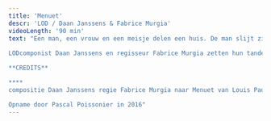 ```yaml
---
title: 'Menuet'
descr: 'LOD / Daan Janssens & Fabrice Murgia'
videoLength: '90 min'
text: "Een man, een vrouw en een meisje delen een huis. De man slijt zijn dagen in de vrieskelder van een bedrijf. Om de tijd te doden verzamelt hij krantenknipsels van allerhande gruwelijkheden. Zijn hyperactieve echtgenote verliest zich ondertussen in het geregel van het huishouden en in het maken van kinderkleertjes die ze verkoopt via haar zwager. Het huishoudhulpje dat haar bijstaat, speelt de hoofdrol in de verlangens van de man. Die klassieke driehoeksverhouding ontvouwt zich in Menuet tot een grootse tragedie in huiskamerformaat.  
  
LODcomponist Daan Janssens en regisseur Fabrice Murgia zetten hun tanden in de existentiële thema’s van Louis Paul Boons roman. De eenvoudige feiten worden drie maal na elkaar gepresenteerd, telkens door de ogen van een ander personage. De banale situatie krijgt hierdoor een tragische gelaagdheid. Eenzaamheid, schaamte en seksuele drift vormen de basis voor de 3D-visie op de mens die hier wordt getoond.  Menuet schetst het portret van eenzame mensen die zweven tussen het normale en het abnormale, tussen zeggen en zwijgen. Daan Janssens en Fabrice Murgia gaan op zoek naar die spanning, in de overtuiging dat in die tussenzone het echte leven ligt.  

**CREDITS**

**‍**  
compositie Daan Janssens regie Fabrice Murgia naar Menuet van Louis Paul Boon, vertaald naar het Duits door Barbara en Alfred Antkowiak; gepubliceerd als Menuett door Aufbau-Verlag Berlin und Weimar, 1975; © Aufbau Verlag GmbH & Co. KG, Berlin 1975, 2008. De roman is verkrijgbaar in deze editie: Alexander Verlag, Berlin 201 dramaturgie Barbara Engelhardt dirigent Filip Rathé zang Cécile Granger (sopraan), Raimund Nolte (bariton), Tineke Van Ingelgem (sopraan), Ekaterina Levental (sopraan) ensemble SPECTRA: Jan Sciffer (cello), Lisa De Boos (contrabas, in Luxemburg), Ben Faes (contrabas, in Brussel & Straatsburg), Gabi Sultana (piano), An Raskin (bajan), Frank Van Eycken (percussie), Charles Michiels (klarinet), Wim Van Volsem (fagot), Simon Haspeslagh (hoorn, in Straatsburg & Luxemburg), Pieter Vandermeiren (trombone) regieassistent Maxime Glaude stiliste Emilie Jonet sculpturen Anne Marcq, Anne Goldschmidt video-ontwerp Giacinto Caponio lichtontwerp Enrico Bagnoli scenograaf Vincent Lemaire kopiist Frederik Neyrinck repetitor Gabi Sultana technische coördinatie Nic Roseeuw techniek Kurt Bethuyne, Victor Hidalgo, Wim Piqueur, Chris Vanneste ontwikkeling elektronica Centre Henri Pousseur productieleiding Isabel Vermeulen productie LOD muziektheater coproductie Théâtre National Wallonie – Bruxelles, deSingel, SPECTRA, Les Théâtres de la Ville de Luxembourg, Le Maillon - Théâtre de Strasbourg Scène européenne, Artara, La Monnaie / De Munt, Centre Henri Pousseur met de steun van ENOA AND CREATIVE EUROPE PROGRAMME OF THE EUROPEAN UNION, Cultureel Akkoord Vlaamse Gemeenschap en Franse Gemeenschap.

Opname door Pascal Poissonier in 2016"
---
```

